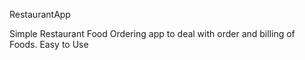 RestaurantApp
 
Simple Restaurant Food Ordering app to deal with order and billing of Foods.
Easy to Use
